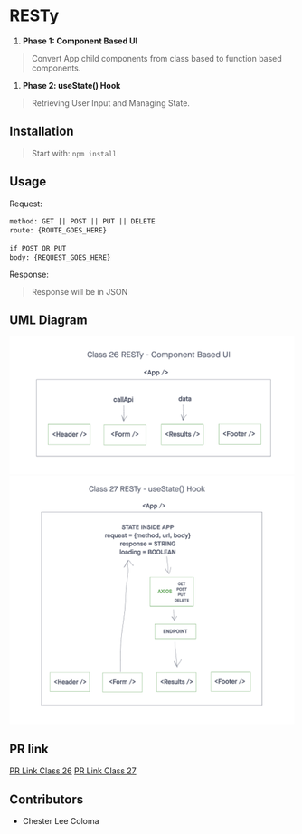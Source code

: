 # RESTy

1. **Phase 1: Component Based UI**
> Convert App child components from class based to function based components.
1. **Phase 2: useState() Hook**
> Retrieving User Input and Managing State.

## Installation

> Start with: `npm install`

## Usage
Request:
```text
method: GET || POST || PUT || DELETE
route: {ROUTE_GOES_HERE}

if POST OR PUT
body: {REQUEST_GOES_HERE}
```

Response:
> Response will be in JSON

## UML Diagram
![UML Diagram Class 26 Base](./public/images/RESTy%20base.png)
![UML Diagram Class 27 Base](./public/images/RESTy%20state.png)

## PR link
[PR Link Class 26](https://github.com/cleecoloma/resty/pull/1)
[PR Link Class 27](https://github.com/cleecoloma/resty/pull/2)

## Contributors
* Chester Lee Coloma